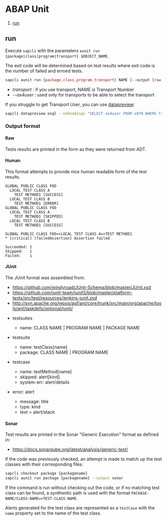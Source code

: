 # ABAP Unit

1. [run](#run)

## run

Execute `sapcli` with the parameters `aunit run {package|class|program|transport} $OBJECT_NAME`.

The exit code will be determined based on test results where exit code is the
number of failed and erroed tests.

```bash
sapcli aunit run {package,class,program,transport} NAME [--output {raw,human,junit4}] [--as4user NAME]
```

- _transport_ : if you use transport, NAME is Transport Number
- _--as4user_ : used only for transports to be able to select the transport

If you struggle to get Transport User, you can use [datapreview](datapreview.md):

```bash
sapcli datapreview osql --noheadings "SELECT as4user FROM e070 WHERE trkorr EQ '$CORRNR'"
```

### Output format

#### Raw

Tests results are printed in the form as they were returned from ADT.

#### Human

This format attempts to provide nice human readable form of the test results.

```
GLOBAL PUBLIC CLASS FOO
  LOCAL TEST CLASS A
    TEST METHOD1 [SUCCESS]
  LOCAL TEST CLASS B
    TEST METHOD1 [ERROR]
GLOBAL PUBLIC CLASS FOO
  LOCAL TEST CLASS A
    TEST METHOD1 [SKIPPED]
  LOCAL TEST CLASS B
    TEST METHOD1 [SUCCESS]

GLOBAL PUBLIC CLASS FOO=>LOCAL TEST CLASS A=>TEST METHOD1
* [critical] [failedAssertion] Assertion failed

Succeeded: 2
Skipped:   1
Failed:    1
```

#### JUnit

The JUnit format was assembled from:
- https://github.com/windyroad/JUnit-Schema/blob/master/JUnit.xsd
- https://github.com/junit-team/junit5/blob/master/platform-tests/src/test/resources/jenkins-junit.xsd
- http://svn.apache.org/repos/asf/ant/core/trunk/src/main/org/apache/tools/ant/taskdefs/optional/junit/

* testsuites
  - name: CLASS NAME | PROGRAM NAME | PACKAGE NAME

* testsuite
  - name: testClass[name]
  - package: CLASS NAME | PROGRAM NAME

* testcase
  - name: testMethod[name]
  - skipped: alert[kind]
  - system-err: alert/details

* error: alert
  - message: title
  - type: kind
  - text = alert/stack

#### Sonar

Test results are printed in the Sonar "Generic Execution" format as defined in:
- https://docs.sonarqube.org/latest/analysis/generic-test/

If the code was previously checked, an attempt is made to match up the test classes with their corresponding files:

```bash
sapcli checkout package {packagename}
sapcli aunit run package {packagename} --output sonar
```

If the command is run without checking out the code, or if no matching test class can be found, a synthentic path
is used with the format `PACKAGE-NAME/CLASS-NAME=>TEST-CLASS-NAME`.

Alerts generated for the test class are represented as a `testCase` with the `name` property set to the name of the
test class.
